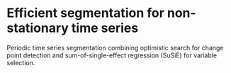 # Efficient segmentation for non-stationary time series
Periodic time series segmentation combining optimistic search for change point detection and sum-of-single-effect regression (SuSiE) for variable selection.
